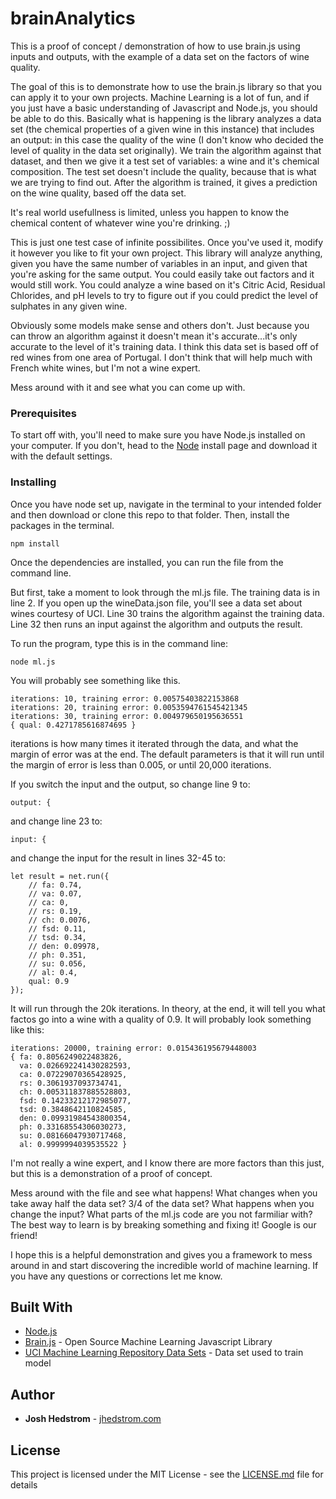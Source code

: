# brainAnalytics

This is a proof of concept / demonstration of how to use brain.js using inputs and outputs, with the example of a data set on the factors of wine quality.

The goal of this is to demonstrate how to use the brain.js library so that you can apply it to your own projects. Machine Learning is a lot of fun, and if you just have a basic understanding of Javascript and Node.js, you should be able to do this. Basically what is happening is the library analyzes a data set (the chemical properties of a given wine in this instance) that includes an output: in this case the quality of the wine (I don't know who decided the level of quality in the data set originally). We train the algorithm against that dataset, and then we give it a test set of variables: a wine and it's chemical composition. The test set doesn't include the quality, because that is what we are trying to find out. After the algorithm is trained, it gives a prediction on the wine quality, based off the data set.

It's real world usefullness is limited, unless you happen to know the chemical content of whatever wine you're drinking. ;)

This is just one test case of infinite possibilites. Once you've used it, modify it however you like to fit your own project. This library will analyze anything, given you have the same number of variables in an input, and given that you're asking for the same output. You could easily take out factors and it would still work. You could analyze a wine based on it's Citric Acid, Residual Chlorides, and pH levels to try to figure out if you could predict the level of sulphates in any given wine. 

Obviously some models make sense and others don't. Just because you can throw an algorithm against it doesn't mean it's accurate...it's only accurate to the level of it's training data. I think this data set is based off of red wines from one area of Portugal. I don't think that will help much with French white wines, but I'm not a wine expert. 

Mess around with it and see what you can come up with. 

### Prerequisites

To start off with, you'll need to make sure you have Node.js installed on your computer. If you don't, head to the [Node](https://nodejs.org/en/download/) install page and download it with the default settings.

### Installing

Once you have node set up, navigate in the terminal to your intended folder and then download or clone this repo to that folder. Then, install the packages in the terminal.

```
npm install
```

Once the dependencies are installed, you can run the file from the command line.

But first, take a moment to look through the ml.js file. The training data is in line 2. If you open up the wineData.json file, you'll see a data set about wines courtesy of UCI. Line 30 trains the algorithm against the training data. Line 32 then runs an input against the algorithm and outputs the result. 

To run the program, type this is in the command line:

```
node ml.js
```

You will probably see something like this.

```
iterations: 10, training error: 0.00575403822153868
iterations: 20, training error: 0.0053594761545421345
iterations: 30, training error: 0.004979650195636551
{ qual: 0.4271785616874695 }
```

iterations is how many times it iterated through the data, and what the margin of error was at the end. The default parameters is that it will run until the margin of error is less than 0.005, or until 20,000 iterations. 

If you switch the input and the output, so change line 9 to:
```
output: {
```
and change line 23 to:
```
input: {
```
and change the input for the result in lines 32-45 to:
```
let result = net.run({
	// fa: 0.74,
	// va: 0.07,
	// ca: 0,
	// rs: 0.19,
	// ch: 0.0076,
	// fsd: 0.11,
	// tsd: 0.34,
	// den: 0.09978,
	// ph: 0.351,
	// su: 0.056,
	// al: 0.4,
	qual: 0.9
});
```

It will run through the 20k iterations. In theory, at the end, it will tell you what factos go into a wine with a quality of 0.9. It will probably look something like this:
```
iterations: 20000, training error: 0.015436195679448003
{ fa: 0.8056249022483826,
  va: 0.026692241430282593,
  ca: 0.07229070365428925,
  rs: 0.3061937093734741,
  ch: 0.005311837885528803,
  fsd: 0.14233212172985077,
  tsd: 0.3848642110824585,
  den: 0.09931984543800354,
  ph: 0.33168554306030273,
  su: 0.08166047930717468,
  al: 0.9999994039535522 }
```
I'm not really a wine expert, and I know there are more factors than this just, but this is a demonstration of a proof of concept.

Mess around with the file and see what happens! What changes when you take away half the data set? 3/4 of the data set? What happens when you change the input? What parts of the ml.js code are you not farmiliar with? The best way to learn is by breaking something and fixing it! Google is our friend!

I hope this is a helpful demonstration and gives you a framework to mess around in and start discovering the incredible world of machine learning. If you have any questions or corrections let me know.

## Built With

* [Node.js](https://nodejs.org/)
* [Brain.js](https://github.com/BrainJS/brain.js) - Open Source Machine Learning Javascript Library
* [UCI Machine Learning Repository Data Sets](https://archive.ics.uci.edu/ml/datasets/wine+quality) - Data set used to train model


## Author

* **Josh Hedstrom** - [jhedstrom.com](https://jhedstrom.com)

## License

This project is licensed under the MIT License - see the [LICENSE.md](LICENSE.md) file for details
